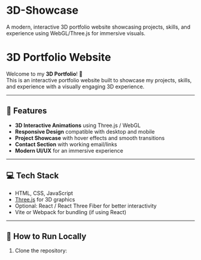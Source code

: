 # 3D-Showcase
A modern, interactive 3D portfolio website showcasing projects, skills, and experience using WebGL/Three.js for immersive visuals.
# 3D Portfolio Website

Welcome to my **3D Portfolio**! 🚀  
This is an interactive portfolio website built to showcase my projects, skills, and experience with a visually engaging 3D experience.  

---

## 🌟 Features

- **3D Interactive Animations** using Three.js / WebGL  
- **Responsive Design** compatible with desktop and mobile  
- **Project Showcase** with hover effects and smooth transitions  
- **Contact Section** with working email/links  
- **Modern UI/UX** for an immersive experience  

---

## 💻 Tech Stack

- HTML, CSS, JavaScript  
- [Three.js](https://threejs.org/) for 3D graphics  
- Optional: React / React Three Fiber for better interactivity  
- Vite or Webpack for bundling (if using React)  

---

## 🚀 How to Run Locally

1. Clone the repository:  
```bash

